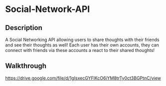 # Social-Network-API

## Description

A Social Networking API allowing users to share thoughts with their friends and see their thoughts as well! Each user has their own accounts, they can connect with friends via these accounts a react to their shared thoughts!

## Walkthrough

https://drive.google.com/file/d/1gIsxecGYFlKcO6iYM8trTy0ct3BGPtnC/view